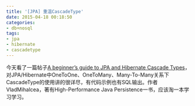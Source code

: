 ```yaml
---
title: '[JPA] 重温CascadeType'
date: 2015-04-18 00:18:50
categories: 
- db+nosql
tags: 
- jpa
- hibernate
- cascadetype
---
```

今天看了一篇帖子[A beginner’s guide to JPA and Hibernate Cascade Types](https://vladmihalcea.com/2015/03/05/a-beginners-guide-to-jpa-and-hibernate-cascade-types/)，对JPA/Hibernate中OneToOne、OneToMany、Many-To-Many关系下CascadeType的使用讲的很详尽，有代码示例也有SQL输出。作者VladMihalcea，著有High-Performance Java Persistence一书，应该淘一本学习学习。
